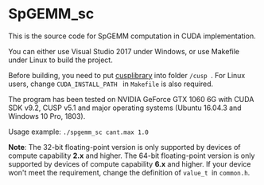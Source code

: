 # SpGEMM_sc

This is the source code for SpGEMM computation in CUDA implementation.

You can either use Visual Studio 2017 under Windows, or use Makefile under Linux to build the project.

Before building, you need to put [cusplibrary](https://github.com/cusplibrary/cusplibrary) into folder `/cusp `. For Linux users, change `CUDA_INSTALL_PATH ` in `Makefile` is also required.

The program has been tested on NVIDIA GeForce GTX 1060 6G with CUDA SDK v9.2, CUSP v5.1 and major operating systems (Ubuntu 16.04.3 and Windows 10 Pro, 1803).

Usage example: `./spgemm_sc cant.max 1.0 ` 

**Note**: The 32-bit floating-point version is only supported by devices of compute capability **2.x** and higher. The 64-bit floating-point version is only supported by devices of compute capability **6.x** and higher. If your device won't meet the requirement, change the definition of `value_t `in `common.h`. 